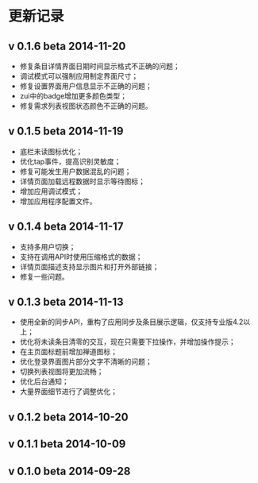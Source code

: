 # 更新记录

## v 0.1.6 beta 2014-11-20
 * 修复条目详情界面日期时间显示格式不正确的问题；
 * 调试模式可以强制应用制定界面尺寸；
 * 修复设置界面用户信息显示不正确的问题；
 * zui中的badge增加更多颜色类型；
 * 修复需求列表视图状态颜色不正确的问题。

## v 0.1.5 beta 2014-11-19
 * 底栏未读图标优化；
 * 优化tap事件，提高识别灵敏度；
 * 修复可能发生用户数据混乱的问题；
 * 详情页面加载远程数据时显示等待图标；
 * 增加应用调试模式；
 * 增加应用程序配置文件。

## v 0.1.4 beta 2014-11-17
 * 支持多用户切换；
 * 支持在调用API时使用压缩格式的数据；
 * 详情页面描述支持显示图片和打开外部链接；
 * 修复一些问题。

## v 0.1.3 beta 2014-11-13
 * 使用全新的同步API，重构了应用同步及条目展示逻辑，仅支持专业版4.2以上；
 * 优化将未读条目清零的交互，现在只需要下拉操作，并增加操作提示；
 * 在主页面标题前增加禅道图标；
 * 优化登录界面图片部分文字不清晰的问题；
 * 切换列表视图将更加流畅；
 * 优化后台通知；
 * 大量界面细节进行了调整优化；

## v 0.1.2 beta 2014-10-20
## v 0.1.1 beta 2014-10-09
## v 0.1.0 beta 2014-09-28
